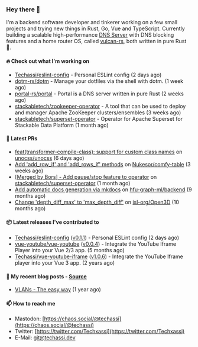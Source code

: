 ### Hey there 👋

I'm a backend software developer and tinkerer working on a few small projects and trying new things
in Rust, Go, Vue and TypeScript. Currently building a scalable high-performance [DNS Server][portal]
with DNS blocking features and a home router OS, called [vulcan-rs][vulcan], both written in pure
Rust 🦀.

[portal]: https://github.com/portal-rs/portal
[vulcan]: https://github.com/vulcan-rs

#### 🔥 Check out what I'm working on


- [Techassi/eslint-config](https://github.com/Techassi/eslint-config) - Personal ESLint config (2 days ago)
- [dotm-rs/dotm](https://github.com/dotm-rs/dotm) - Manage your dotfiles via the shell with dotm. (1 week ago)
- [portal-rs/portal](https://github.com/portal-rs/portal) - Portal is a DNS server written in pure Rust (2 weeks ago)
- [stackabletech/zookeeper-operator](https://github.com/stackabletech/zookeeper-operator) - A tool that can be used to deploy and manager Apache ZooKeeper clusters/ensembles (3 weeks ago)
- [stackabletech/superset-operator](https://github.com/stackabletech/superset-operator) - Operator for Apache Superset for Stackable Data Platform (1 month ago)

#### 🧪 Latest PRs


- [feat(transformer-compile-class): support for custom class names](https://github.com/unocss/unocss/pull/2577) on [unocss/unocss](https://github.com/unocss/unocss) (6 days ago)
- [Add &#39;add_row_if&#39; and &#39;add_rows_if&#39; methods](https://github.com/Nukesor/comfy-table/pull/106) on [Nukesor/comfy-table](https://github.com/Nukesor/comfy-table) (3 weeks ago)
- [[Merged by Bors] - Add pause/stop feature to operator](https://github.com/stackabletech/superset-operator/pull/348) on [stackabletech/superset-operator](https://github.com/stackabletech/superset-operator) (1 month ago)
- [Add automatic docs generation via mkdocs](https://github.com/hfu-graph-ml/backend/pull/1) on [hfu-graph-ml/backend](https://github.com/hfu-graph-ml/backend) (9 months ago)
- [Change &#39;depth_diff_max&#39; to &#39;max_depth_diff&#39;](https://github.com/isl-org/Open3D/pull/5219) on [isl-org/Open3D](https://github.com/isl-org/Open3D) (10 months ago)

#### 📦 Latest releases I've contributed to


- [Techassi/eslint-config](https://github.com/Techassi/eslint-config/releases/tag/v0.1.1) ([v0.1.1](https://github.com/Techassi/eslint-config/releases/tag/v0.1.1)) - Personal ESLint config (2 days ago)
- [vue-youtube/vue-youtube](https://github.com/vue-youtube/vue-youtube/releases/tag/v0.0.4) ([v0.0.4](https://github.com/vue-youtube/vue-youtube/releases/tag/v0.0.4)) - Integrate the YouTube Iframe Player into your Vue 2/3 app.  (5 months ago)
- [Techassi/vue-youtube-iframe](https://github.com/Techassi/vue-youtube-iframe/releases/tag/v1.0.6) ([v1.0.6](https://github.com/Techassi/vue-youtube-iframe/releases/tag/v1.0.6)) - Integrate the YouTube Iframe player into your Vue 3 app. (2 years ago)

#### 📜 My recent blog posts - [Source](https://github.com/Techassi/page)


- [VLANs - The easy way](https://techassi.dev/posts/vlans-the-easy-way/) (1 year ago)

#### 📫 How to reach me

- Mastodon: [https://chaos.social/@techassi](https://chaos.social/@techassi)
- Twitter: [https://twitter.com/Techxassi](https://twitter.com/Techxassi)
- E-Mail: git@techassi.dev
